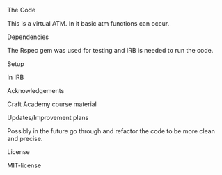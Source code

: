 The Code

This is a virtual ATM. In it basic atm functions can occur.

Dependencies

The Rspec gem was used for testing and IRB is needed to run the code.

Setup

In IRB

Acknowledgements

Craft Academy course material 

Updates/Improvement plans

Possibly in the future go through and refactor the code to be more clean and precise.

License

MIT-license
